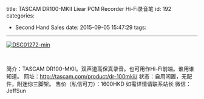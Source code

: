 title: TASCAM DR100-MKII Liear PCM Recorder Hi-Fi录音笔
id: 192
categories:
  - Second Hand Sales
date: 2015-09-05 15:47:29
tags:
---

[![DSC01272-min](http://wordpress.jowos.moe/wp-content/uploads/2015/09/DSC01272-min-300x200.jpg)](http://wordpress.jowos.moe/wp-content/uploads/2015/09/DSC01272-min.jpg)

&nbsp;

简介：TASCAM DR100-MKII。双声道高保真录音。也可用作Hi-Fi前端。谁用谁知道。
网址：http://tascam.com/product/dr-100mkii/
状态：自用闲置，无配件，附迷你三脚架。
售价（私信可刀）：1600HKD
如需详情请联系站长
微信：JeffSun